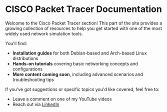 # CISCO Packet Tracer Documentation

Welcome to the Cisco Packet Tracer section! This part of the site provides a growing collection of resources to help you get started with one of the most widely used network simulation tools.

You'll find:

- **Installation guides** for both Debian-based and Arch-based Linux distributions
- **Hands-on tutorials** covering basic networking concepts and configurations
- **More content coming soon**, including advanced scenarios and troubleshooting tips

If you’ve got suggestions or specific topics you'd like covered, feel free to:

- Leave a comment on one of my YouTube videos
- Reach out via [LinkedIn](https://www.linkedin.com/in/briannalaird)
